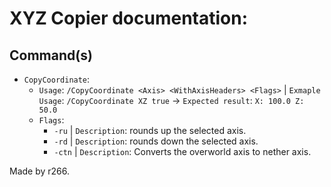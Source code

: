 # XYZ Copier documentation:

## Command(s)
- `CopyCoordinate`:
  - `Usage`: `/CopyCoordinate <Axis> <WithAxisHeaders> <Flags>` | `Exmaple Usage`: `/CopyCoordinate XZ true` -> `Expected result`: `X: 100.0 Z: 50.0`
  - `Flags`: 
    - `-ru` | `Description`: rounds up the selected axis.
    - `-rd` | `Description`: rounds down the selected axis.
    - `-ctn` | `Description`: Converts the overworld axis to nether axis.


Made by r266.
